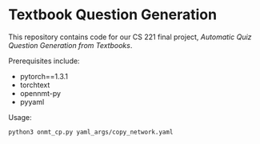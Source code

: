 # Textbook Question Generation

This repository contains code for our CS 221 final project, *Automatic Quiz Question Generation from Textbooks*.  

Prerequisites include:
- pytorch==1.3.1
- torchtext
- opennmt-py
- pyyaml

Usage:

    python3 onmt_cp.py yaml_args/copy_network.yaml
